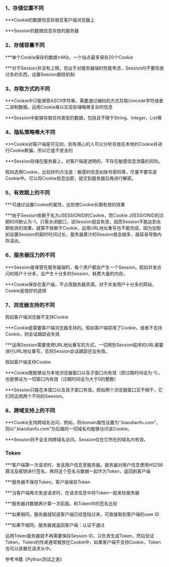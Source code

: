 ### 1、存储位置不同

***Cookie的数据信息存放在客户端浏览器上

***Session的数据信息存放的服务器

### 2、存储容量不同

***单个Cookie保存的数据≤4Kb，一个站点最多保存20个Cookie

***对于Session并没有上限，但出于对服务器端的性能考虑，Session内不要存放过多的东西，设置Session删除机制

### 3、存取方式的不同

***Cookie中只能保管ASCII字符串，需要通过编码的方式存取Unicode字符或者二进制数据。运用Cookie难以实现存储略微复杂的信息

***Session中能够存取任何类型的数据，包括且不限于String、Integer、List等

### 4、隐私策略嗯大不同

***Cookie对客户端是可见的，别有用心的人可以分析存放在本地的Cookie并进行Cookie欺骗，所以它是不安全的

***Session存储在服务器上，对客户端是透明的，不存在敏感信息泄露的风险。

假如选用Cookie，比较好的方法是：敏感的信息如账号密码等，尽量不要写道Cookie中。可以将Cookie信息加密，提交到服务器后再进行解密。

### 5、有效期上的不同

***可通过设置Cookie的属性，达到使Cookie长期有效的效果

***由于Session依赖于名为JSESSIONID的Cookie，而Cookie JSESSIONID的过期时间默认为-1，只需关闭窗口，该Session就会失效，因而Session不能达到长期有效的效果。就算不依赖于Cookie，运用URL地址重写也不能完成，因为加假如设置Session的超时时间过长，服务器累计的Session就会越多，越容易导致内存溢出。

### 6、服务器压力的不同

***Session是保管在服务器端的，每个用户都会产生一个Session。假如并发访问的用户十分多，会产生十分多的Session，耗费大量的内存。

***Cookie保存在客户端，不占用服务器资源。对于并发用户十分多的网站，Cookie是很好的选择

### 7、浏览器支持的不同

假如客户端浏览器不支持Cookie

***Cookie是需要客户端浏览器支持的。假如客户端禁用了Cookie，或者不支持Cookie，则会话跟踪会失效

***运用Session需要使用URL地址重写的方式。一切用到Session程序的URL都要进行URL地址重写，否则Session会话跟踪还会失效。

假如客户端支持Cookie

***Cookie既能够设为本地浏览器窗口以及子窗口内有效（把过期时间设为-1），也能够设为一切窗口内有效（过期时间设为大于0的整数）

***Session只能在本窗口以及其子窗口有效。假如两个浏览器窗口互不相干，它们将运用两个不同的Seesion。

### 8、跨域支持上的不同

***Cookie支持跨域名访问，例如，将domain属性设置为“.biaodianfu.com”，则以“.biaodianfu.com”为后缀的一切域名均能够访问该Cookie。

***Session则不会支持跨域名访问。Session仅在它所在的域名内有效。

### Token

***客户端第一次请求时，发送用户信息至服务器。服务器对用户信息使用HS256算法及密钥进行签名，再将这个签名与数据一起作为Token，返回到客户端

***服务器不保存Token，客户端保存Token

***当客户端再次发送请求时，在请求信息中将Token一起发给服务器

***服务器对数据再计算一次前面，和Token中的签名比较

***如果相同，服务器就知道客户端已经登陆过来，可直接取到客户端的user ID

***如果不相同，服务器就返回客户端：认证不通过

运用Token服务器就不再需要保存Session ID，只负责生成Token，然后验证Token。Token的传递通常被放在Cookie中，如果客户端不支持Cookie，Token也可以放置在请求头中。

参考书籍《Python测试之道》
